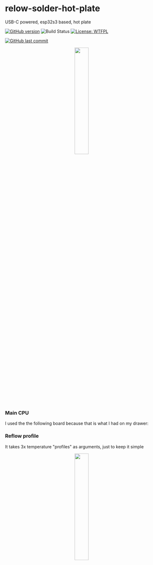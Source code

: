 # relow-solder-hot-plate
 USB-C powered, esp32s3 based, hot plate

[![GitHub version](https://img.shields.io/github/v/release/ldab/relow-solder-hot-plate?include_prereleases)](https://github.com/ldab/relow-solder-hot-plate/releases/latest)
![Build Status](https://github.com/ldab/relow-solder-hot-plate/actions/workflows/workflow.yml/badge.svg)
[![License: WTFPL](http://www.wtfpl.net/wp-content/uploads/2012/12/wtfpl-badge-2.png)](https://github.com/ldab/relow-solder-hot-plate/blob/master/LICENSE)

[![GitHub last commit](https://img.shields.io/github/last-commit/ldab/relow-solder-hot-plate.svg?style=social)](https://github.com/ldab/relow-solder-hot-plate)

<p align="center">
  <img src="./github/sample.jpeg" width="30%">
</p>

### Main CPU

I used the the following board because that is what I had on my drawer:

### Reflow profile

It takes 3x temperature "profiles" as arguments, just to keep it simple

<p align="center">
  <img src="https://www.compuphase.com/electronics/solderprofile-standard.png" width="30%">
</p>
